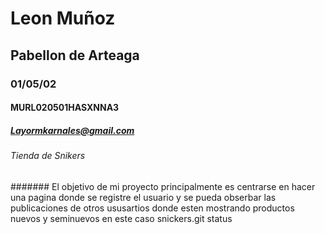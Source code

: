 # Leon Muñoz
## Pabellon de Arteaga
### 01/05/02 
#### MURL020501HASXNNA3 
##### Layormkarnales@gmail.com
###### Tienda de Snikers
####### El objetivo de mi proyecto principalmente es centrarse en hacer una pagina donde se registre el usuario y se pueda obserbar las publicaciones de otros ususartios donde esten mostrando productos nuevos y seminuevos en este caso snickers.git status


